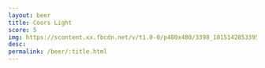```yaml
---
layout: beer
title: Coors Light
score: 5
img: https://scontent.xx.fbcdn.net/v/t1.0-0/p480x480/3398_10151428533958745_102290057_n.jpg?oh=ef31ff618c4ddd9188d1a3886f59fa3f&oe=58656FC4
desc: 
permalink: /beer/:title.html
---
```

